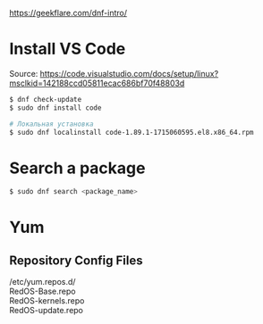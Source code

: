 https://geekflare.com/dnf-intro/

# Install VS Code
Source: https://code.visualstudio.com/docs/setup/linux?msclkid=142188ccd05811ecac686bf70f48803d
```bash
$ dnf check-update
$ sudo dnf install code

# Локальная установка
$ sudo dnf localinstall code-1.89.1-1715060595.el8.x86_64.rpm
```
# Search a package
```bash
$ sudo dnf search <package_name>
```
# Yum
## Repository Config Files
/etc/yum.repos.d/  
RedOS-Base.repo  
RedOS-kernels.repo  
RedOS-update.repo  
